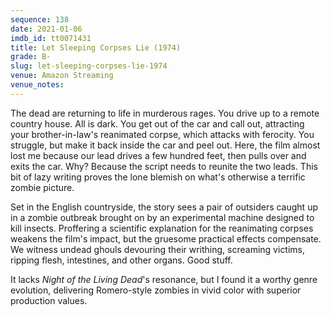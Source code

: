 ```yaml
---
sequence: 138
date: 2021-01-06
imdb_id: tt0071431
title: Let Sleeping Corpses Lie (1974)
grade: B-
slug: let-sleeping-corpses-lie-1974
venue: Amazon Streaming
venue_notes:
---
```


The dead are returning to life in murderous rages. You drive up to a remote country house. All is dark. You get out of the car and call out, attracting your brother-in-law's reanimated corpse, which attacks with ferocity. You struggle, but make it back inside the car and peel out. Here, the film almost lost me because our lead drives a few hundred feet, then pulls over and exits the car. Why? Because the script needs to reunite the two leads. This bit of lazy writing proves the lone blemish on what's otherwise a terrific zombie picture.

<!-- end -->

Set in the English countryside, the story sees a pair of outsiders caught up in a zombie outbreak brought on by an experimental machine designed to kill insects. Proffering a scientific explanation for the reanimating corpses weakens the film's impact, but the gruesome practical effects compensate. We witness undead ghouls devouring their writhing, screaming victims, ripping flesh, intestines, and other organs. Good stuff.

It lacks <span data-imdb-id="tt0063350">_Night of the Living Dead_</span>'s resonance, but I found it a worthy genre evolution, delivering Romero-style zombies in vivid color with superior production values.
